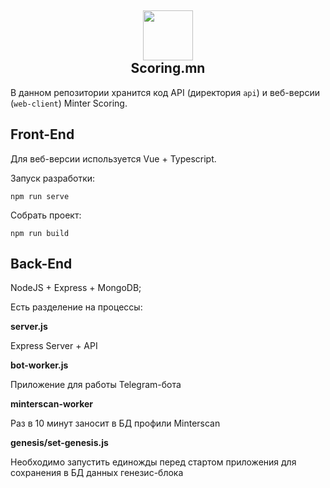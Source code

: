 <h2 align="center"><img height="80" src="https://scoring.mn/logo.png" /><br>Scoring.mn</h2>

В данном репозитории хранится код API (директория `api`) и веб-версии (`web-client`) Minter Scoring.

## Front-End

Для веб-версии используется Vue + Typescript.

Запуск разработки:

```
npm run serve
```

Собрать проект:

```
npm run build
```

## Back-End

NodeJS + Express + MongoDB;

Есть разделение на процессы:

**server.js**

Express Server + API

**bot-worker.js**

Приложение для работы Telegram-бота

**minterscan-worker**

Раз в 10 минут заносит в БД профили Minterscan

**genesis/set-genesis.js**

Необходимо запустить единожды перед стартом приложения для сохранения в БД данных генезис-блока
